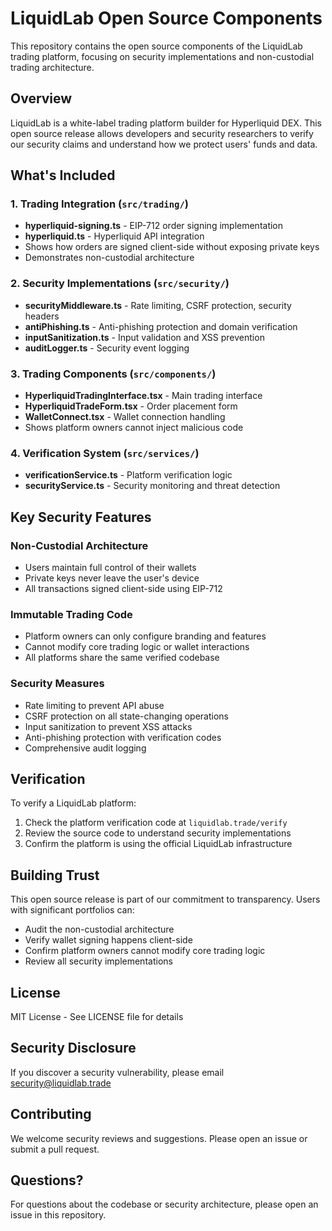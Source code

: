 # LiquidLab Open Source Components

This repository contains the open source components of the LiquidLab trading platform, focusing on security implementations and non-custodial trading architecture.

## Overview

LiquidLab is a white-label trading platform builder for Hyperliquid DEX. This open source release allows developers and security researchers to verify our security claims and understand how we protect users' funds and data.

## What's Included

### 1. Trading Integration (`src/trading/`)
- **hyperliquid-signing.ts** - EIP-712 order signing implementation
- **hyperliquid.ts** - Hyperliquid API integration
- Shows how orders are signed client-side without exposing private keys
- Demonstrates non-custodial architecture

### 2. Security Implementations (`src/security/`)
- **securityMiddleware.ts** - Rate limiting, CSRF protection, security headers
- **antiPhishing.ts** - Anti-phishing protection and domain verification
- **inputSanitization.ts** - Input validation and XSS prevention
- **auditLogger.ts** - Security event logging

### 3. Trading Components (`src/components/`)
- **HyperliquidTradingInterface.tsx** - Main trading interface
- **HyperliquidTradeForm.tsx** - Order placement form
- **WalletConnect.tsx** - Wallet connection handling
- Shows platform owners cannot inject malicious code

### 4. Verification System (`src/services/`)
- **verificationService.ts** - Platform verification logic
- **securityService.ts** - Security monitoring and threat detection

## Key Security Features

### Non-Custodial Architecture
- Users maintain full control of their wallets
- Private keys never leave the user's device
- All transactions signed client-side using EIP-712

### Immutable Trading Code
- Platform owners can only configure branding and features
- Cannot modify core trading logic or wallet interactions
- All platforms share the same verified codebase

### Security Measures
- Rate limiting to prevent API abuse
- CSRF protection on all state-changing operations
- Input sanitization to prevent XSS attacks
- Anti-phishing protection with verification codes
- Comprehensive audit logging

## Verification

To verify a LiquidLab platform:
1. Check the platform verification code at `liquidlab.trade/verify`
2. Review the source code to understand security implementations
3. Confirm the platform is using the official LiquidLab infrastructure

## Building Trust

This open source release is part of our commitment to transparency. Users with significant portfolios can:
- Audit the non-custodial architecture
- Verify wallet signing happens client-side
- Confirm platform owners cannot modify core trading logic
- Review all security implementations

## License

MIT License - See LICENSE file for details

## Security Disclosure

If you discover a security vulnerability, please email security@liquidlab.trade

## Contributing

We welcome security reviews and suggestions. Please open an issue or submit a pull request.

## Questions?

For questions about the codebase or security architecture, please open an issue in this repository.